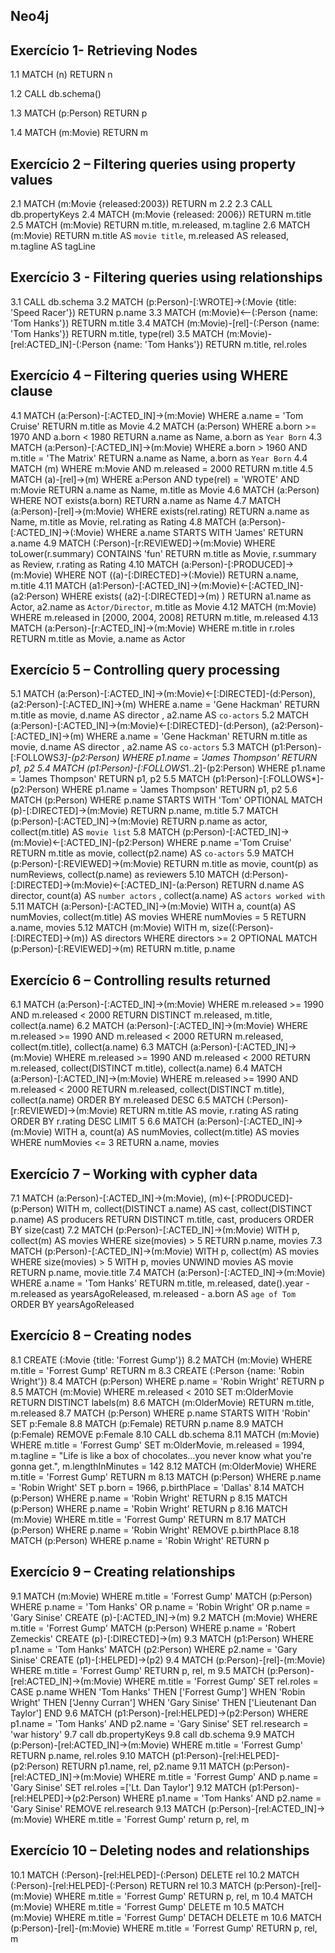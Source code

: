 ## Neo4j

## Exercício 1- Retrieving Nodes
1.1 MATCH (n) RETURN n

1.2 CALL db.schema()

1.3 MATCH (p:Person) RETURN p

1.4 MATCH (m:Movie) RETURN m

## Exercício 2 – Filtering queries using property values
2.1 MATCH (m:Movie {released:2003}) RETURN m
2.2
2.3 CALL db.propertyKeys
2.4 MATCH (m:Movie {released: 2006}) RETURN m.title
2.5 MATCH (m:Movie) RETURN m.title, m.released, m.tagline
2.6 MATCH (m:Movie) RETURN m.title AS `movie title`, m.released AS released, m.tagline AS tagLine

## Exercício 3 - Filtering queries using relationships
3.1 CALL db.schema
3.2 MATCH (p:Person)-[:WROTE]->(:Movie {title: 'Speed Racer'}) RETURN p.name
3.3 MATCH (m:Movie)<--(:Person {name: 'Tom Hanks'}) RETURN m.title
3.4 MATCH (m:Movie)-[rel]-(:Person {name: 'Tom Hanks'}) RETURN m.title, type(rel)
3.5 MATCH (m:Movie)-[rel:ACTED_IN]-(:Person {name: 'Tom Hanks'}) RETURN m.title, rel.roles

## Exercício 4 – Filtering queries using WHERE clause
4.1 MATCH (a:Person)-[:ACTED_IN]->(m:Movie)
WHERE a.name = 'Tom Cruise'
RETURN m.title as Movie
4.2 MATCH (a:Person)
WHERE a.born >= 1970 AND a.born < 1980
RETURN a.name as Name, a.born as `Year Born`
4.3 MATCH (a:Person)-[:ACTED_IN]->(m:Movie)
WHERE a.born > 1960 AND m.title = 'The Matrix'
RETURN a.name as Name, a.born as `Year Born`
4.4 MATCH (m)
WHERE m:Movie AND m.released = 2000
RETURN m.title
4.5 MATCH (a)-[rel]->(m)
WHERE a:Person AND type(rel) = 'WROTE' AND m:Movie
RETURN a.name as Name, m.title as Movie
4.6 MATCH (a:Person)
WHERE NOT exists(a.born)
RETURN a.name as Name
4.7 MATCH (a:Person)-[rel]->(m:Movie)
WHERE exists(rel.rating)
RETURN a.name as Name, m.title as Movie, rel.rating as Rating
4.8 MATCH (a:Person)-[:ACTED_IN]->(:Movie)
WHERE a.name STARTS WITH 'James'
RETURN a.name
4.9 MATCH (:Person)-[r:REVIEWED]->(m:Movie)
WHERE toLower(r.summary) CONTAINS 'fun'
RETURN  m.title as Movie, r.summary as Review, r.rating as Rating
4.10 MATCH (a:Person)-[:PRODUCED]->(m:Movie)
WHERE NOT ((a)-[:DIRECTED]->(:Movie))
RETURN a.name, m.title
4.11 MATCH (a1:Person)-[:ACTED_IN]->(m:Movie)<-[:ACTED_IN]-(a2:Person)
WHERE exists( (a2)-[:DIRECTED]->(m) )
RETURN  a1.name as Actor, a2.name as `Actor/Director`, m.title as Movie
4.12 MATCH (m:Movie)
WHERE m.released in [2000, 2004, 2008]
RETURN m.title, m.released
4.13 MATCH (a:Person)-[r:ACTED_IN]->(m:Movie)
WHERE m.title in r.roles
RETURN  m.title as Movie, a.name as Actor

## Exercício 5 – Controlling query processing
5.1 MATCH (a:Person)-[:ACTED_IN]->(m:Movie)<-[:DIRECTED]-(d:Person),
      (a2:Person)-[:ACTED_IN]->(m)
WHERE a.name = 'Gene Hackman'
RETURN m.title as movie, d.name AS director , a2.name AS `co-actors`
5.2 MATCH (a:Person)-[:ACTED_IN]->(m:Movie)<-[:DIRECTED]-(d:Person),
      (a2:Person)-[:ACTED_IN]->(m)
WHERE a.name = 'Gene Hackman'
RETURN m.title as movie, d.name AS director , a2.name AS `co-actors`
5.3 MATCH (p1:Person)-[:FOLLOWS*3]-(p2:Person)
WHERE p1.name = 'James Thompson'
RETURN p1, p2
5.4 MATCH (p1:Person)-[:FOLLOWS*1..2]-(p2:Person)
WHERE p1.name = 'James Thompson'
RETURN p1, p2
5.5 MATCH (p1:Person)-[:FOLLOWS*]-(p2:Person)
WHERE p1.name = 'James Thompson'
RETURN p1, p2
5.6 MATCH (p:Person)
WHERE p.name STARTS WITH 'Tom'
OPTIONAL MATCH (p)-[:DIRECTED]->(m:Movie)
RETURN p.name, m.title
5.7 MATCH (p:Person)-[:ACTED_IN]->(m:Movie)
RETURN p.name as actor, collect(m.title) AS `movie list`
5.8 MATCH (p:Person)-[:ACTED_IN]->(m:Movie)<-[:ACTED_IN]-(p2:Person)
WHERE p.name ='Tom Cruise'
RETURN m.title as movie, collect(p2.name) AS `co-actors`
5.9 MATCH (p:Person)-[:REVIEWED]->(m:Movie)
RETURN m.title as movie, count(p) as numReviews, collect(p.name) as reviewers
5.10 MATCH (d:Person)-[:DIRECTED]->(m:Movie)<-[:ACTED_IN]-(a:Person)
RETURN d.name AS director, count(a) AS `number actors` , collect(a.name) AS `actors worked with`
5.11 MATCH (a:Person)-[:ACTED_IN]->(m:Movie)
WITH  a, count(a) AS numMovies, collect(m.title) AS movies
WHERE numMovies = 5
RETURN a.name, movies
5.12 MATCH (m:Movie)
WITH m, size((:Person)-[:DIRECTED]->(m)) AS directors
WHERE directors >= 2
OPTIONAL MATCH (p:Person)-[:REVIEWED]->(m)
RETURN  m.title, p.name

## Exercício 6 – Controlling results returned
6.1 MATCH (a:Person)-[:ACTED_IN]->(m:Movie)
WHERE m.released >= 1990 AND m.released < 2000
RETURN DISTINCT m.released, m.title, collect(a.name)
6.2 MATCH (a:Person)-[:ACTED_IN]->(m:Movie)
WHERE m.released >= 1990 AND m.released < 2000
RETURN  m.released, collect(m.title), collect(a.name)
6.3 MATCH (a:Person)-[:ACTED_IN]->(m:Movie)
WHERE m.released >= 1990 AND m.released < 2000
RETURN  m.released, collect(DISTINCT m.title), collect(a.name)
6.4 MATCH (a:Person)-[:ACTED_IN]->(m:Movie)
WHERE m.released >= 1990 AND m.released < 2000
RETURN  m.released, collect(DISTINCT m.title), collect(a.name)
ORDER BY m.released DESC
6.5 MATCH (:Person)-[r:REVIEWED]->(m:Movie)
RETURN  m.title AS movie, r.rating AS rating
ORDER BY r.rating DESC LIMIT 5
6.6 MATCH (a:Person)-[:ACTED_IN]->(m:Movie)
WITH  a,  count(a) AS numMovies, collect(m.title) AS movies
WHERE numMovies <= 3
RETURN a.name, movies

## Exercício 7 – Working with cypher data
7.1 MATCH (a:Person)-[:ACTED_IN]->(m:Movie),
      (m)<-[:PRODUCED]-(p:Person)
WITH  m, collect(DISTINCT a.name) AS cast, collect(DISTINCT p.name) AS producers
RETURN DISTINCT m.title, cast, producers
ORDER BY size(cast)
7.2 MATCH (p:Person)-[:ACTED_IN]->(m:Movie)
WITH p, collect(m) AS movies
WHERE size(movies)  > 5
RETURN p.name, movies
7.3 MATCH (p:Person)-[:ACTED_IN]->(m:Movie)
WITH p, collect(m) AS movies
WHERE size(movies)  > 5
WITH p, movies UNWIND movies AS movie
RETURN p.name, movie.title
7.4 MATCH (a:Person)-[:ACTED_IN]->(m:Movie)
WHERE a.name = 'Tom Hanks'
RETURN  m.title, m.released, date().year  - m.released as yearsAgoReleased, m.released  - a.born AS `age of Tom`
ORDER BY yearsAgoReleased

## Exercício 8 – Creating nodes
8.1 CREATE (:Movie {title: 'Forrest Gump'})
8.2 MATCH (m:Movie)
WHERE m.title = 'Forrest Gump'
RETURN m
8.3 CREATE (:Person {name: 'Robin Wright'})
8.4 MATCH (p:Person)
WHERE p.name = 'Robin Wright'
RETURN p
8.5 MATCH (m:Movie)
WHERE m.released < 2010
SET m:OlderMovie
RETURN DISTINCT labels(m)
8.6 MATCH (m:OlderMovie)
RETURN m.title, m.released
8.7 MATCH (p:Person)
WHERE p.name STARTS WITH 'Robin'
SET p:Female
8.8 MATCH (p:Female)
RETURN p.name
8.9 MATCH (p:Female)
REMOVE p:Female
8.10 CALL db.schema
8.11 MATCH (m:Movie)
WHERE m.title = 'Forrest Gump'
SET m:OlderMovie,
    m.released = 1994,
    m.tagline = "Life is like a box of chocolates...you never know what you're gonna get.",
    m.lengthInMinutes = 142
8.12 MATCH (m:OlderMovie)
WHERE m.title = 'Forrest Gump'
RETURN m
8.13 MATCH (p:Person)
WHERE p.name = 'Robin Wright'
SET p.born = 1966, p.birthPlace = 'Dallas'
8.14 MATCH (p:Person)
WHERE p.name = 'Robin Wright'
RETURN p
8.15 MATCH (p:Person)
WHERE p.name = 'Robin Wright'
RETURN p
8.16 MATCH (m:Movie)
WHERE m.title = 'Forrest Gump'
RETURN m
8.17 MATCH (p:Person)
WHERE p.name = 'Robin Wright'
REMOVE p.birthPlace
8.18 MATCH (p:Person)
WHERE p.name = 'Robin Wright'
RETURN p

## Exercício 9 – Creating relationships
9.1 MATCH (m:Movie)
WHERE m.title = 'Forrest Gump'
MATCH (p:Person)
WHERE p.name = 'Tom Hanks' OR p.name = 'Robin Wright' OR p.name = 'Gary Sinise'
CREATE (p)-[:ACTED_IN]->(m)
9.2 MATCH (m:Movie)
WHERE m.title = 'Forrest Gump'
MATCH (p:Person)
WHERE p.name = 'Robert Zemeckis'
CREATE (p)-[:DIRECTED]->(m)
9.3 MATCH (p1:Person)
WHERE p1.name = 'Tom Hanks'
MATCH (p2:Person)
WHERE p2.name = 'Gary Sinise'
CREATE (p1)-[:HELPED]->(p2)
9.4 MATCH (p:Person)-[rel]-(m:Movie)
WHERE m.title = 'Forrest Gump'
RETURN p, rel, m
9.5 MATCH (p:Person)-[rel:ACTED_IN]->(m:Movie)
WHERE m.title = 'Forrest Gump'
SET rel.roles =
CASE p.name
  WHEN 'Tom Hanks' THEN ['Forrest Gump']
  WHEN 'Robin Wright' THEN ['Jenny Curran']
  WHEN 'Gary Sinise' THEN ['Lieutenant Dan Taylor']
END
9.6 MATCH (p1:Person)-[rel:HELPED]->(p2:Person)
WHERE p1.name = 'Tom Hanks' AND p2.name = 'Gary Sinise'
SET rel.research = 'war history'
9.7 call db.propertyKeys
9.8 call db.schema
9.9 MATCH (p:Person)-[rel:ACTED_IN]->(m:Movie)
WHERE m.title = 'Forrest Gump'
RETURN p.name, rel.roles
9.10 MATCH (p1:Person)-[rel:HELPED]-(p2:Person)
RETURN p1.name, rel, p2.name
9.11 MATCH (p:Person)-[rel:ACTED_IN]->(m:Movie)
WHERE m.title = 'Forrest Gump' AND p.name = 'Gary Sinise'
SET rel.roles =['Lt. Dan Taylor']
9.12 MATCH (p1:Person)-[rel:HELPED]->(p2:Person)
WHERE p1.name = 'Tom Hanks' AND p2.name = 'Gary Sinise'
REMOVE rel.research
9.13 MATCH (p:Person)-[rel:ACTED_IN]->(m:Movie)
WHERE m.title = 'Forrest Gump'
return p, rel, m

## Exercício 10 – Deleting nodes and relationships
10.1 MATCH (:Person)-[rel:HELPED]-(:Person)
DELETE rel
10.2 MATCH (:Person)-[rel:HELPED]-(:Person)
RETURN rel
10.3 MATCH (p:Person)-[rel]-(m:Movie)
WHERE m.title = 'Forrest Gump'
RETURN p, rel, m
10.4 MATCH (m:Movie)
WHERE m.title = 'Forrest Gump'
DELETE m
10.5 MATCH (m:Movie)
WHERE m.title = 'Forrest Gump'
DETACH DELETE m
10.6 MATCH (p:Person)-[rel]-(m:Movie)
WHERE m.title = 'Forrest Gump'
RETURN p, rel, m